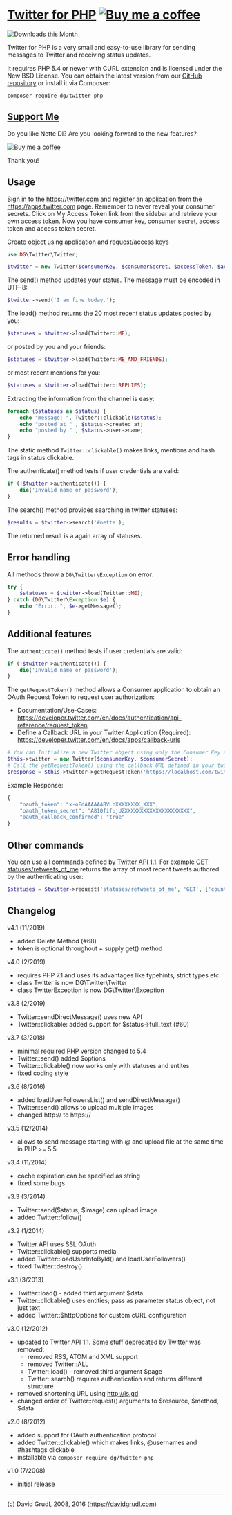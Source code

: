[Twitter for PHP](https://phpfashion.com/twitter-for-php)  [![Buy me a coffee](https://files.nette.org/images/coffee1s.png)](https://nette.org/make-donation?to=twitter-php)
================================

[![Downloads this Month](https://img.shields.io/packagist/dm/dg/twitter-php.svg)](https://packagist.org/packages/dg/twitter-php)

Twitter for PHP is a very small and easy-to-use library for sending
messages to Twitter and receiving status updates.

It requires PHP 5.4 or newer with CURL extension and is licensed under the New BSD License.
You can obtain the latest version from our [GitHub repository](https://github.com/dg/twitter-php)
or install it via Composer:

	composer require dg/twitter-php


[Support Me](https://github.com/sponsors/dg)
--------------------------------------------

Do you like Nette DI? Are you looking forward to the new features?

[![Buy me a coffee](https://files.nette.org/icons/donation-3.svg)](https://github.com/sponsors/dg)

Thank you!


Usage
-----
Sign in to the https://twitter.com and register an application from the https://apps.twitter.com page. Remember
to never reveal your consumer secrets. Click on My Access Token link from the sidebar and retrieve your own access
token. Now you have consumer key, consumer secret, access token and access token secret.

Create object using application and request/access keys

```php
use DG\Twitter\Twitter;

$twitter = new Twitter($consumerKey, $consumerSecret, $accessToken, $accessTokenSecret);
```

The send() method updates your status. The message must be encoded in UTF-8:

```php
$twitter->send('I am fine today.');
```

The load() method returns the 20 most recent status updates
posted by you:

```php
$statuses = $twitter->load(Twitter::ME);
```

or posted by you and your friends:

```php
$statuses = $twitter->load(Twitter::ME_AND_FRIENDS);
```
or most recent mentions for you:

```php
$statuses = $twitter->load(Twitter::REPLIES);
```
Extracting the information from the channel is easy:

```php
foreach ($statuses as $status) {
	echo "message: ", Twitter::clickable($status);
	echo "posted at " , $status->created_at;
	echo "posted by " , $status->user->name;
}
```

The static method `Twitter::clickable()` makes links, mentions and hash tags in status clickable.

The authenticate() method tests if user credentials are valid:

```php
if (!$twitter->authenticate()) {
	die('Invalid name or password');
}
```

The search() method provides searching in twitter statuses:

```php
$results = $twitter->search('#nette');
```

The returned result is a again array of statuses.


Error handling
--------------

All methods throw a `DG\Twitter\Exception` on error:

```php
try {
	$statuses = $twitter->load(Twitter::ME);
} catch (DG\Twitter\Exception $e) {
	echo "Error: ", $e->getMessage();
}
```

Additional features
-------------------

The `authenticate()` method tests if user credentials are valid:

```php
if (!$twitter->authenticate()) {
	die('Invalid name or password');
}
```

The `getRequestToken()` method allows a Consumer application to obtain an OAuth Request Token to request user authorization:
 - Documentation/Use-Cases: https://developer.twitter.com/en/docs/authentication/api-reference/request_token
 - Define a Callback URL in your Twitter Application (Required): https://developer.twitter.com/en/docs/apps/callback-urls
```php
# You can Initialize a new Twitter object using only the Consumer Key and Secret
$this->twitter = new Twitter($consumerKey, $consumerSecret);
# Call the getRequestToken() using the callback URL defined in your twitter application.
$response = $this->twitter->getRequestToken('https://localhost.com/twitter-callback-url');
```

Example Response:

```php 
{
    "oauth_token": "x-oFdAAAAAABVLnXXXXXXXX_XXX",
    "oauth_token_secret": "A810fifujUZXXXXXXXXXXXXXXXXXXXXX",
    "oauth_callback_confirmed": "true"
}
```


Other commands
--------------

You can use all commands defined by [Twitter API 1.1](https://dev.twitter.com/rest/public).
For example [GET statuses/retweets_of_me](https://dev.twitter.com/rest/reference/get/statuses/retweets_of_me)
returns the array of most recent tweets authored by the authenticating user:

```php
$statuses = $twitter->request('statuses/retweets_of_me', 'GET', ['count' => 20]);
```

Changelog
---------
v4.1 (11/2019)
- added Delete Method (#68)
- token is optional throughout + supply get() method

v4.0 (2/2019)
- requires PHP 7.1 and uses its advantages like typehints, strict types etc.
- class Twitter is now DG\Twitter\Twitter
- class TwitterException is now DG\Twitter\Exception

v3.8 (2/2019)
- Twitter::sendDirectMessage() uses new API
- Twitter::clickable: added support for $status->full_text (#60)

v3.7 (3/2018)
- minimal required PHP version changed to 5.4
- Twitter::send() added $options
- Twitter::clickable() now works only with statuses and entites
- fixed coding style

v3.6 (8/2016)
- added loadUserFollowersList() and sendDirectMessage()
- Twitter::send() allows to upload multiple images
- changed http:// to https://

v3.5 (12/2014)
- allows to send message starting with @ and upload file at the same time in PHP >= 5.5

v3.4 (11/2014)
- cache expiration can be specified as string
- fixed some bugs

v3.3 (3/2014)
- Twitter::send($status, $image) can upload image
- added Twitter::follow()

v3.2 (1/2014)
- Twitter API uses SSL OAuth
- Twitter::clickable() supports media
- added Twitter::loadUserInfoById() and loadUserFollowers()
- fixed Twitter::destroy()

v3.1 (3/2013)
- Twitter::load() - added third argument $data
- Twitter::clickable() uses entities; pass as parameter status object, not just text
- added Twitter::$httpOptions for custom cURL configuration

v3.0 (12/2012)
- updated to Twitter API 1.1. Some stuff deprecated by Twitter was removed:
	- removed RSS, ATOM and XML support
	- removed Twitter::ALL
	- Twitter::load() - removed third argument $page
	- Twitter::search() requires authentication and returns different structure
- removed shortening URL using http://is.gd
- changed order of Twitter::request() arguments to $resource, $method, $data

v2.0 (8/2012)
- added support for OAuth authentication protocol
- added Twitter::clickable() which makes links, @usernames and #hashtags clickable
- installable via `composer require dg/twitter-php`

v1.0 (7/2008)
- initial release


-----
(c) David Grudl, 2008, 2016 (https://davidgrudl.com)

